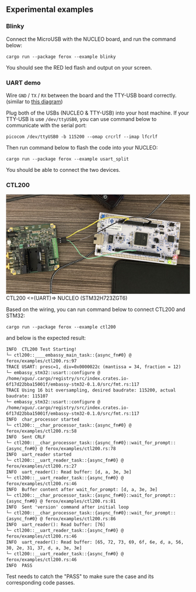 ## Experimental examples
### Blinky
Connect the MicroUSB with the NUCLEO board, and run the command below:
```
cargo run --package ferox --example blinky
```

You should see the RED led flash and output on your screen.

### UART demo
Wire `GND` / `TX` / `RX` between the board and the TTY-USB board correctly. (similar to [this diagram](https://microcontrollerslab.com/wp-content/uploads/2021/12/STM32-with-FTDI-programmer-connection-diagram.jpg))

Plug both of the USBs (NUCLEO & TTY-USB) into your host machine. If your TTY-USB is use `/dev/ttyUSB0`, you can use command below to communicate with the serial port:
```
picocom /dev/ttyUSB0 -b 115200 --omap crcrlf --imap lfcrlf
```

Then run command below to flash the code into your NUCLEO:
```
cargo run --package ferox --example usart_split
```

You should be able to connect the two devices.

### CTL200

![CTL200 Wiring Diagram](static/ctl200-wiring.png)
CTL200 <=(UART)=> NUCLEO (STM32H723ZGT6)

Based on the wiring, you can run command below to connect CTL200 and STM32:
```shell
cargo run --package ferox --example ctl200
```

and below is the expected result:
```
INFO  CTL200 Test Starting!
└─ ctl200::____embassy_main_task::{async_fn#0} @ ferox/examples/ctl200.rs:97  
TRACE USART: presc=1, div=0x0000022c (mantissa = 34, fraction = 12)
└─ embassy_stm32::usart::configure @ /home/xguo/.cargo/registry/src/index.crates.io-6f17d22bba15001f/embassy-stm32-0.1.0/src/fmt.rs:117 
TRACE Using 16 bit oversampling, desired baudrate: 115200, actual baudrate: 115107
└─ embassy_stm32::usart::configure @ /home/xguo/.cargo/registry/src/index.crates.io-6f17d22bba15001f/embassy-stm32-0.1.0/src/fmt.rs:117 
INFO  char_processor started
└─ ctl200::__char_processor_task::{async_fn#0} @ ferox/examples/ctl200.rs:58  
INFO  Sent CRLF
└─ ctl200::__char_processor_task::{async_fn#0}::wait_for_prompt::{async_fn#0} @ ferox/examples/ctl200.rs:78  
INFO  uart_reader started
└─ ctl200::__uart_reader_task::{async_fn#0} @ ferox/examples/ctl200.rs:27  
INFO  uart_reader(): Read buffer: [d, a, 3e, 3e]
└─ ctl200::__uart_reader_task::{async_fn#0} @ ferox/examples/ctl200.rs:46  
INFO  Buffer content after wait_for_prompt: [d, a, 3e, 3e]
└─ ctl200::__char_processor_task::{async_fn#0}::wait_for_prompt::{async_fn#0} @ ferox/examples/ctl200.rs:81  
INFO  Sent 'version' command after initial loop
└─ ctl200::__char_processor_task::{async_fn#0}::wait_for_prompt::{async_fn#0} @ ferox/examples/ctl200.rs:86  
INFO  uart_reader(): Read buffer: [76]
└─ ctl200::__uart_reader_task::{async_fn#0} @ ferox/examples/ctl200.rs:46  
INFO  uart_reader(): Read buffer: [65, 72, 73, 69, 6f, 6e, d, a, 56, 30, 2e, 31, 37, d, a, 3e, 3e]
└─ ctl200::__uart_reader_task::{async_fn#0} @ ferox/examples/ctl200.rs:46  
INFO  PASS
```

Test needs to catch the "PASS" to make sure the case and its corresponding code passes.